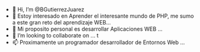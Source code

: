 - 👋 Hi, I’m @BGutierrezJuarez
- 👀 Estoy interesado en Aprender el interesante mundo de PHP, me sumo a este gran reto del aprendizaje WEB...
- 🌱 Mi proposito personal es desarrollar Aplicaciones WEB ...
- 💞️ I’m looking to collaborate on ... t
- 📫 Proximamente un programador desarrollador de Entornos Web   ...

  
<!---
BGutierrezJuarez/BGutierrezJuarez is a ✨ special ✨ repository because its `README.md` (this file) appears on your GitHub profile.
You can click the Preview link to take a look at your changes.
--->
